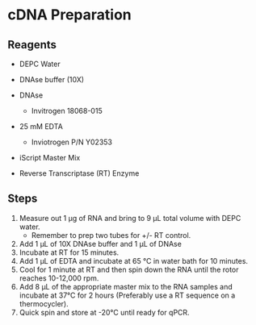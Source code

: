 # cDNA Preparation

## Reagents

* DEPC Water

* DNAse buffer (10X)

* DNAse
    * Invitrogen 18068-015

* 25 mM EDTA
    * Inviotrogen P/N Y02353

* iScript Master Mix

* Reverse Transcriptase (RT) Enzyme

## Steps

1. Measure out 1 μg of RNA and bring to 9 μL total volume with DEPC water.
    * Remember to prep two tubes for +/- RT control.
2. Add 1 μL of 10X DNAse buffer and 1 μL of DNAse
3. Incubate at RT for 15 minutes.
4. Add 1 μL of EDTA and incubate at 65 °C in water bath for 10 minutes.
5. Cool for 1 minute at RT and then spin down the RNA until the rotor reaches
   10-12,000 rpm.
6. Add 8 μL of the appropriate master mix to the RNA samples and incubate at
   37°C for 2 hours (Preferably use a RT sequence on a thermocycler).
7. Quick spin and store at -20°C until ready for qPCR.
